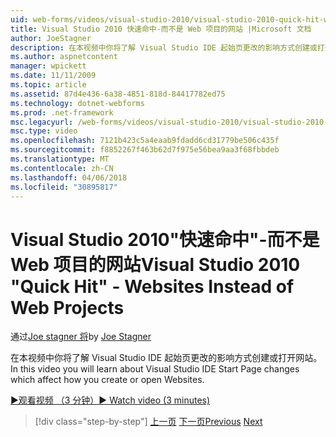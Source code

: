 ```yaml
---
uid: web-forms/videos/visual-studio-2010/visual-studio-2010-quick-hit-websites-instead-of-web-projects
title: Visual Studio 2010 快速命中-而不是 Web 项目的网站 |Microsoft 文档
author: JoeStagner
description: 在本视频中你将了解 Visual Studio IDE 起始页更改的影响方式创建或打开网站。
ms.author: aspnetcontent
manager: wpickett
ms.date: 11/11/2009
ms.topic: article
ms.assetid: 87d4e436-6a38-4851-818d-84417782ed75
ms.technology: dotnet-webforms
ms.prod: .net-framework
msc.legacyurl: /web-forms/videos/visual-studio-2010/visual-studio-2010-quick-hit-websites-instead-of-web-projects
msc.type: video
ms.openlocfilehash: 7121b423c5a4eaab9fdadd6cd31779be506c435f
ms.sourcegitcommit: f8852267f463b62d7f975e56bea9aa3f68fbbdeb
ms.translationtype: MT
ms.contentlocale: zh-CN
ms.lasthandoff: 04/06/2018
ms.locfileid: "30895817"
---
```

<a name="visual-studio-2010-quick-hit---websites-instead-of-web-projects"></a><span data-ttu-id="44ef6-103">Visual Studio 2010"快速命中"-而不是 Web 项目的网站</span><span class="sxs-lookup"><span data-stu-id="44ef6-103">Visual Studio 2010 "Quick Hit" - Websites Instead of Web Projects</span></span>
====================
<span data-ttu-id="44ef6-104">通过[Joe stagner 将](https://github.com/JoeStagner)</span><span class="sxs-lookup"><span data-stu-id="44ef6-104">by [Joe Stagner](https://github.com/JoeStagner)</span></span>

<span data-ttu-id="44ef6-105">在本视频中你将了解 Visual Studio IDE 起始页更改的影响方式创建或打开网站。</span><span class="sxs-lookup"><span data-stu-id="44ef6-105">In this video you will learn about Visual Studio IDE Start Page changes which affect how you create or open Websites.</span></span> 

[<span data-ttu-id="44ef6-106">&#9654;观看视频 （3 分钟）</span><span class="sxs-lookup"><span data-stu-id="44ef6-106">&#9654; Watch video (3 minutes)</span></span>](https://channel9.msdn.com/Blogs/ASP-NET-Site-Videos/visual-studio-2010-quick-hit-websites-instead-of-web-projects)

> [!div class="step-by-step"]
> <span data-ttu-id="44ef6-107">[上一页](visual-studio-2010-quick-hit-new-multi-targeting.md)
> [下一页](visual-studio-2010-quick-hit-snippets-intellisense.md)</span><span class="sxs-lookup"><span data-stu-id="44ef6-107">[Previous](visual-studio-2010-quick-hit-new-multi-targeting.md)
[Next](visual-studio-2010-quick-hit-snippets-intellisense.md)</span></span>
